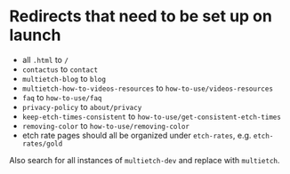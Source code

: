 # Redirects that need to be set up on launch

- all `.html` to `/`
- `contactus` to `contact`
- `multietch-blog` to `blog`
- `multietch-how-to-videos-resources` to `how-to-use/videos-resources`
- `faq` to `how-to-use/faq`
- `privacy-policy` to `about/privacy`
- `keep-etch-times-consistent` to `how-to-use/get-consistent-etch-times`
- `removing-color` to `how-to-use/removing-color`
- etch rate pages should all be organized under `etch-rates`, e.g.
  `etch-rates/gold`

Also search for all instances of `multietch-dev` and replace with `multietch`.
